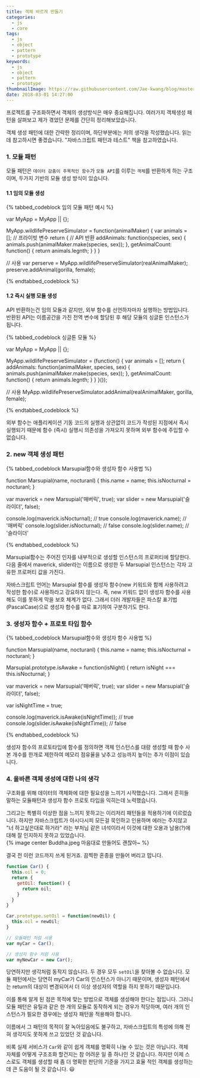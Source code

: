 ```yaml
---
title: 객체 바르게 만들기
categories: 
  - js
  - core
tags: 
  - js
  - object
  - pattern
  - prototype
keywords:
  - js
  - object
  - pattern
  - prototype
thumbnailImage: https://raw.githubusercontent.com/Jae-kwang/blog/master/source/img/javascript.png
date: 2018-03-01 14:27:00
---
```


프로젝트를 구조화하면서 객체의 생성방식은 매우 중요해집니다. 여러가지 객체생성 패턴을 살펴보고 제가 겪었던 문제를 간단히 정리해보았습니다.

<!-- more -->

객체 생성 패턴에 대한 간략한 정리이며, 하단부분에는 저의 생각을 작성했습니다. 읽는데 참고하시면 좋겠습니다. "자바스크립트 패턴과 테스트" 책을 참고하였습니다.

### 1. 모듈 패턴
모듈 패턴은 `데이터 감춤이 주목적인 함수`가 `모듈 API`를 이루는 `객체`를 반환하게 하는 구조이며, 두가지 기반의 모듈 생성 방식이 있습니다.

#### 1.1 임의 모듈 생성

{% tabbed_codeblock 임의 모듈 패턴 예시 %}
 <!-- tab javascript -->
var MyApp = MyApp || {};

MyApp.wildlifePreserveSimulator = function(animalMaker) {
  var animals = []; // 프라이빗 변수
  return { // API 반환
    addAnimals: function(species, sex) {
      animals.push(animalMaker.make(species, sex));
    },
    getAnimalCount: function() {
      return animals.legnth;
    }
  }
}

// 사용
var perserve = MyApp.wildlifePreserveSimulator(realAnimalMaker);
preserve.addAnimal(gorilla, female);
<!-- endtab -->
{% endtabbed_codeblock %}

#### 1.2 즉시 실행 모듈 생성

API 반환하는건 임의 모듈과 같지만, 외부 함수를 선언하자마자 실행하는 방법입니다.
반환된 API는 이름공간을 가진 전역 변수에 할당된 후 해당 모듈의 싱글톤 인스턴스가 됩니다.

{% tabbed_codeblock 싱글톤 모듈 %}
 <!-- tab javascript -->
var MyApp = MyApp || {};

MyApp.wildlifePreserveSimulator = (function() {
  var animals = [];
  return {
    addAnimals: function(animalMaker, species, sex) {
      animals.push(animalMaker.make(species, sex));
    },
    getAnimalCount: function() {
      return animals.legnth;
    }
  }
}());

// 사용
MyApp.wildlifePreserveSimulator.addAnimal(realAnimalMaker, gorilla, female);
<!-- endtab -->
{% endtabbed_codeblock %}

외부 함수는 애플리케이션 기동 코드의 실행과 상관없이 코드가 작성된 지점에서 즉시 실행되기 때문에 함수 (즉시) 실행시 의존성을 가져오지 못하며 외부 함수에 주입할 수 없습니다.

### 2. new 객체 생성 패턴

{% tabbed_codeblock Marsupial함수와 생성자 함수 사용법 %}
 <!-- tab javascript -->
function Marsupial(name, nocturanl) {
  this.name = name;
  this.isNocturnal = nocturanl;
}

var maverick = new Marsupial('매버릭', true);
var slider = new Marsupial('슬라이더', false);

console.log(maverick.isNocturnal); // true
console.log(maverick.name);        // '매버릭'
console.log(slider.isNocturnal);   // false
console.log(slider.name);          // '슬라이더'
<!-- endtab -->
{% endtabbed_codeblock %}

Marsupial함수는 주어진 인자를 내부적으로 생성할 인스턴스의 프로퍼티에 할당한다. 다음 줄에서 maverick, slider라는 이름으로 생성한 두 Marsupial 인스턴스는 각자 고유한 프로퍼티 값을 가진다.

자바스크립트 언어는 Marsupial 함수를 생성자 함수(new 키워드와 함께 사용하려고 작성한 함수)로 사용하라고 강요하지 않는다. 즉, new 키워드 없이 생성자 함수를 사용해도 이를 못하게 막을 보호 체계가 없다. 그래서 더러 개발자들은 파스칼 표기법(PascalCase)으로 생성자 함수를 따로 표기하여 구분하기도 한다.

### 3. 생성자 함수 + 프로토 타입 함수

{% tabbed_codeblock Marsupial함수와 생성자 함수 사용법 %}
 <!-- tab javascript -->
function Marsupial(name, nocturanl) {
  this.name = name;
  this.isNocturnal = nocturanl;
}

Marsupial.prototype.isAwake = function(isNight) {
  return isNight === this.isNocturnal; 
}

var maverick = new Marsupial('매버릭', true);
var slider = new Marsupial('슬라이더', false);

var isNightTime = true;

console.log(maverick.isAwake(isNightTime)); // true
console.log(slider.isAwake(isNightTime));   // false
<!-- endtab -->
{% endtabbed_codeblock %}

생성자 함수의 프로토타입에 함수를 정의하면 객체 인스턴스를 대량 생성할 때 함수 사본 개수를 한개로 제한하여 메모리 점유율을 낮추고 성능까지 높이는 추가 이점이 있습니다.

### 4. 올바른 객체 생성에 대한 나의 생각

구조화를 위해 데이터의 객체화에 대한 필요성을 느끼기 시작했습니다. 그래서 흔히들 말하는 모듈패턴과 생성자 함수 프로토 타입을 익히는데 노력했습니다.

그리고는 특별히 이상한 점을 느끼지 못하고는 이리저리 패턴들을 적용하기에 이르렀습니다. 하지만 자바스크립트가 아시다시피 모든걸 묵인하고 인용하며 에러는 주지않고 "너 하고싶은대로 하거라" 라는  부처님 같은 녀석이라서 이것에 대한 오용과 남용(?)에 대해 잘 인지하지 못하고 있었습니다.</br>
{% image center Buddha.jpeg 마음대로 만들어도 괜찮아~ %}

결국 전 이런 코드까지 쓰게 된거죠. 끔찍한 혼종을 만들어 버리고 맙니다.

``` javascript
function Car() {
  this.oil = 0;
  return {
    getOil: function() {
      return oil;
    }
  }
}

Car.prototype.setOil = function(newOil) {
  this.oil = newOil;
}

// 모듈패턴 처럼 사용
var myCar = Car();

// 생성자 함수 처럼 사용
var myNewCar = new Car();
```
당연하지만 생각처럼 동작지 않습니다. 두 경우 모두 `setOil`을 찾아볼 수 없습니다. 모듈 패턴에서는 당연히 myCar가 Car의 인스턴스가 아니기 때문이며, 생성자 패턴에서는 return의 대상이 변경되어서 더 이상 생성자의 역할을 하지 못하기 때문입니다.

이를 통해 알게 된 점은 목적에 맞는 방법으로 객체를 생성해야 한다는 점입니다. 그러니 모듈 패턴은 유틸과 같은 한 개의 모듈로 동작하게 되는 경우가 적당하며, 여러 개의 인스턴스가 필요한 경우에는 생성자 패턴을 적용해야 합니다.

이름에서 그 패턴의 목적이 잘 녹아있음에도 불구하고, 자바스크립트의 특성에 의해 전혀 생각지도 못하게 쓰고 있었던 것 같습니다.

비록 실제 서비스가 `Car`와 같이 쉽게 객체를 명확히 나눌 수 있는 것은 아닙니다. 객체 자체를 어떻게 구조조화 할건지는 참 어려운 일 중 하나인 것 같습니다. 하지만 이제 스스로도 객체를 생성할 때 좀 더 명확한 판단의 기준을 가지고 효율 적인 객체를 생성하는데 큰 도움이 될 것 같습니다. 😃
